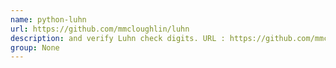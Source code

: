 ```yaml
---
name: python-luhn
url: https://github.com/mmcloughlin/luhn
description: and verify Luhn check digits. URL : https://github.com/mmcloughlin/luhn Groups : None
group: None
---
```

